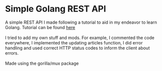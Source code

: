 # Simple Golang REST API
A simple REST API I made following a tutorial to aid in my endeavor to learn Golang. Tutorial can be found [here](https://tutorialedge.net/golang/creating-restful-api-with-golang/)  
<br>
I tried to add my own stuff and mods. For example, I commented the code everywhere, I implemented the updating articles function, I did error handling and used correct HTTP status codes to inform the client about errors.  
<br>
Made using the gorilla/mux package